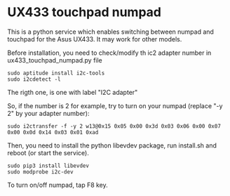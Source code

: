 # UX433 touchpad numpad

This is a python service which enables switching between numpad and touchpad for the Asus UX433.
It may work for other models.

Before installation, you need to check/modify th ic2 adapter number in ux433_touchpad_numpad.py file
```
sudo aptitude install i2c-tools
sudo i2cdetect -l
```
The rigth one, is one with label "I2C adapter"

So, if the number is 2 for example, try to turn on your numpad (replace "-y 2" by your adapter number):
```
sudo i2ctransfer -f -y 2 w13@0x15 0x05 0x00 0x3d 0x03 0x06 0x00 0x07 0x00 0x0d 0x14 0x03 0x01 0xad
```

Then, you need to install the python libevdev package, run install.sh and reboot (or start the service).

```
sudo pip3 install libevdev
sudo modprobe i2c-dev
```
To turn on/off numpad, tap F8 key. 